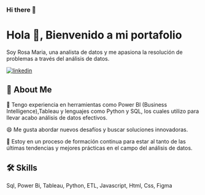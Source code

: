 ### Hi there 👋

<!--
**Maria1899/Maria1899** is a ✨ _special_ ✨ repository because its `README.md` (this file) appears on your GitHub profile.

Here are some ideas to get you started: -->


# Hola 👋, Bienvenido a mi portafolio
Soy Rosa Maria, una analista de datos y me apasiona la resolución de problemas a través del análisis de datos.

[![linkedin](https://img.shields.io/badge/linkedin-0A66C2?style=for-the-badge&logo=linkedin&logoColor=white)](www.linkedin.com/in/rosa-maria-poma-vilca/)



## 🚀 About Me
📝 Tengo experiencia en herramientas como Power BI (Business Intelligence),Tableau y lenguajes como Python y SQL, los cuales utilizo para llevar acabo análisis de datos efectivos.

😄 Me gusta abordar nuevos desafíos y buscar soluciones innovadoras. 

🧠 Estoy en un proceso de formación continua para estar al tanto de las últimas tendencias y mejores prácticas en el campo del análisis de datos.





## 🛠 Skills
Sql, Power Bi, Tableau, Python, ETL, Javascript, Html, Css, Figma


